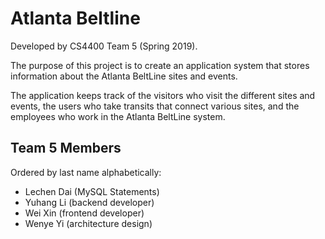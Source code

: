 # Atlanta Beltline
Developed by CS4400 Team 5 (Spring 2019).

The purpose of this project is to create an application system that stores information about the Atlanta BeltLine sites and events.

The application keeps track of the visitors who visit the different sites and events, the users who take transits that connect various sites, and the employees who work in the Atlanta BeltLine system.
## Team 5 Members
Ordered by last name alphabetically:
- Lechen Dai (MySQL Statements)
- Yuhang Li (backend developer)
- Wei Xin (frontend developer)
- Wenye Yi (architecture design)

